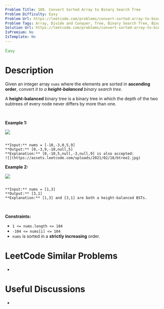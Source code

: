 ```yaml
---
Problem Title: 108. Convert Sorted Array to Binary Search Tree
Problem Difficulty: Easy
Problem Url: https://leetcode.com/problems/convert-sorted-array-to-binary-search-tree/
Problem Tags: Array, Divide and Conquer, Tree, Binary Search Tree, Binary Tree
Solution Url: https://leetcode.com/problems/convert-sorted-array-to-binary-search-tree/solution/
IsPremium: No
IsTemplate: No
---
```


<span style="color: rgb(67, 160, 71);">Easy</span>

# Description

Given an integer array `nums` where the elements are sorted in **ascending order**, convert *it to a **height-balanced** binary search tree*.


A **height-balanced** binary tree is a binary tree in which the depth of the two subtrees of every node never differs by more than one.


 


**Example 1:**


![](https://assets.leetcode.com/uploads/2021/02/18/btree1.jpg)

```

**Input:** nums = [-10,-3,0,5,9]
**Output:** [0,-3,9,-10,null,5]
**Explanation:** [0,-10,5,null,-3,null,9] is also accepted:
![](https://assets.leetcode.com/uploads/2021/02/18/btree2.jpg)

```

**Example 2:**


![](https://assets.leetcode.com/uploads/2021/02/18/btree.jpg)

```

**Input:** nums = [1,3]
**Output:** [3,1]
**Explanation:** [1,3] and [3,1] are both a height-balanced BSTs.

```

 


**Constraints:**


* `1 <= nums.length <= 104`
* `-104 <= nums[i] <= 104`
* `nums` is sorted in a **strictly increasing** order.




# LeetCode Similar Problems

- []()

# Useful Discussions

- []()
